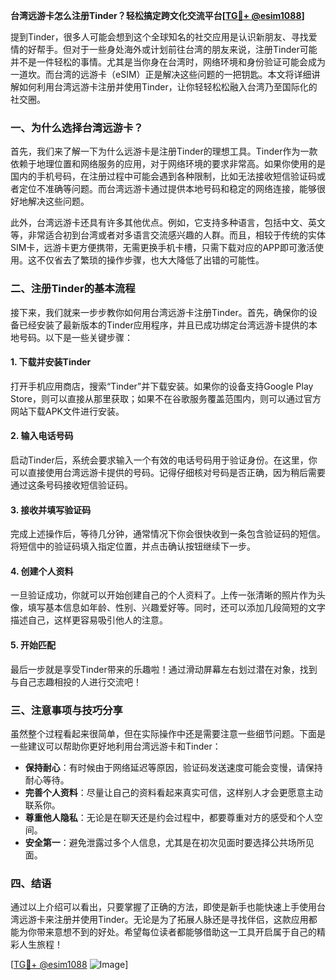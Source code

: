 **台湾远游卡怎么注册Tinder？轻松搞定跨文化交流平台[[TG💪+ @esim1088](https://t.me/s/esim1088)]**

提到Tinder，很多人可能会想到这个全球知名的社交应用是认识新朋友、寻找爱情的好帮手。但对于一些身处海外或计划前往台湾的朋友来说，注册Tinder可能并不是一件轻松的事情。尤其是当你身在台湾时，网络环境和身份验证可能会成为一道坎。而台湾的远游卡（eSIM）正是解决这些问题的一把钥匙。本文将详细讲解如何利用台湾远游卡注册并使用Tinder，让你轻轻松松融入台湾乃至国际化的社交圈。

### 一、为什么选择台湾远游卡？

首先，我们来了解一下为什么远游卡是注册Tinder的理想工具。Tinder作为一款依赖于地理位置和网络服务的应用，对于网络环境的要求非常高。如果你使用的是国内的手机号码，在注册过程中可能会遇到各种限制，比如无法接收短信验证码或者定位不准确等问题。而台湾远游卡通过提供本地号码和稳定的网络连接，能够很好地解决这些问题。

此外，台湾远游卡还具有许多其他优点。例如，它支持多种语言，包括中文、英文等，非常适合初到台湾或者对多语言交流感兴趣的人群。而且，相较于传统的实体SIM卡，远游卡更方便携带，无需更换手机卡槽，只需下载对应的APP即可激活使用。这不仅省去了繁琐的操作步骤，也大大降低了出错的可能性。

### 二、注册Tinder的基本流程

接下来，我们就来一步步教你如何用台湾远游卡注册Tinder。首先，确保你的设备已经安装了最新版本的Tinder应用程序，并且已成功绑定台湾远游卡提供的本地号码。以下是一些关键步骤：

#### 1. 下载并安装Tinder
打开手机应用商店，搜索“Tinder”并下载安装。如果你的设备支持Google Play Store，则可以直接从那里获取；如果不在谷歌服务覆盖范围内，则可以通过官方网站下载APK文件进行安装。

#### 2. 输入电话号码
启动Tinder后，系统会要求输入一个有效的电话号码用于验证身份。在这里，你可以直接使用台湾远游卡提供的号码。记得仔细核对号码是否正确，因为稍后需要通过这条号码接收短信验证码。

#### 3. 接收并填写验证码
完成上述操作后，等待几分钟，通常情况下你会很快收到一条包含验证码的短信。将短信中的验证码填入指定位置，并点击确认按钮继续下一步。

#### 4. 创建个人资料
一旦验证成功，你就可以开始创建自己的个人资料了。上传一张清晰的照片作为头像，填写基本信息如年龄、性别、兴趣爱好等。同时，还可以添加几段简短的文字描述自己，这样更容易吸引他人的注意。

#### 5. 开始匹配
最后一步就是享受Tinder带来的乐趣啦！通过滑动屏幕左右划过潜在对象，找到与自己志趣相投的人进行交流吧！

### 三、注意事项与技巧分享

虽然整个过程看起来很简单，但在实际操作中还是需要注意一些细节问题。下面是一些建议可以帮助你更好地利用台湾远游卡和Tinder：

- **保持耐心**：有时候由于网络延迟等原因，验证码发送速度可能会变慢，请保持耐心等待。
- **完善个人资料**：尽量让自己的资料看起来真实可信，这样别人才会更愿意主动联系你。
- **尊重他人隐私**：无论是在聊天还是约会过程中，都要尊重对方的感受和个人空间。
- **安全第一**：避免泄露过多个人信息，尤其是在初次见面时要选择公共场所见面。

### 四、结语

通过以上介绍可以看出，只要掌握了正确的方法，即使是新手也能快速上手使用台湾远游卡来注册并使用Tinder。无论是为了拓展人脉还是寻找伴侣，这款应用都能为你带来意想不到的好处。希望每位读者都能够借助这一工具开启属于自己的精彩人生旅程！

[[TG💪+ @esim1088](https://t.me/s/esim1088) ![Image](https://i.postimg.cc/4NQfJmqS/Snipaste-2025-05-13-00-14-12.png)]